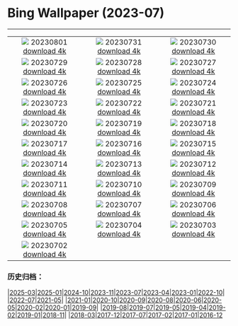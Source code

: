 # Bing Wallpaper (2023-07)
**************
| | | |
| :----: | :----: | :----: |
| ![](https://www.bing.com/th?id=OHR.DenaliClimber_EN-IN8763043099_1920x1080.jpg) 20230801 [download 4k](https://www.bing.com/th?id=OHR.DenaliClimber_EN-IN8763043099_UHD.jpg) | ![](https://www.bing.com/th?id=OHR.RockHouse_EN-IN6324813643_1920x1080.jpg) 20230731 [download 4k](https://www.bing.com/th?id=OHR.RockHouse_EN-IN6324813643_UHD.jpg) | ![](https://www.bing.com/th?id=OHR.PalouseHills_EN-IN2524496030_1920x1080.jpg) 20230730 [download 4k](https://www.bing.com/th?id=OHR.PalouseHills_EN-IN2524496030_UHD.jpg) |
| ![](https://www.bing.com/th?id=OHR.TigerIndia_EN-IN2198312831_1920x1080.jpg) 20230729 [download 4k](https://www.bing.com/th?id=OHR.TigerIndia_EN-IN2198312831_UHD.jpg) | ![](https://www.bing.com/th?id=OHR.SanBlasIslands_EN-IN1833598197_1920x1080.jpg) 20230728 [download 4k](https://www.bing.com/th?id=OHR.SanBlasIslands_EN-IN1833598197_UHD.jpg) | ![](https://www.bing.com/th?id=OHR.ParisLouvre_EN-IN3403483883_1920x1080.jpg) 20230727 [download 4k](https://www.bing.com/th?id=OHR.ParisLouvre_EN-IN3403483883_UHD.jpg) |
| ![](https://www.bing.com/th?id=OHR.MangrovePark_EN-IN3215461598_1920x1080.jpg) 20230726 [download 4k](https://www.bing.com/th?id=OHR.MangrovePark_EN-IN3215461598_UHD.jpg) | ![](https://www.bing.com/th?id=OHR.LasLagunas_EN-IN3040053242_1920x1080.jpg) 20230725 [download 4k](https://www.bing.com/th?id=OHR.LasLagunas_EN-IN3040053242_UHD.jpg) | ![](https://www.bing.com/th?id=OHR.ZebraCousins_EN-IN2862144930_1920x1080.jpg) 20230724 [download 4k](https://www.bing.com/th?id=OHR.ZebraCousins_EN-IN2862144930_UHD.jpg) |
| ![](https://www.bing.com/th?id=OHR.TeaEstate_EN-IN2484174041_1920x1080.jpg) 20230723 [download 4k](https://www.bing.com/th?id=OHR.TeaEstate_EN-IN2484174041_UHD.jpg) | ![](https://www.bing.com/th?id=OHR.HammockDay_EN-IN2217412387_1920x1080.jpg) 20230722 [download 4k](https://www.bing.com/th?id=OHR.HammockDay_EN-IN2217412387_UHD.jpg) | ![](https://www.bing.com/th?id=OHR.BridgeNorway_EN-IN2026468738_1920x1080.jpg) 20230721 [download 4k](https://www.bing.com/th?id=OHR.BridgeNorway_EN-IN2026468738_UHD.jpg) |
| ![](https://www.bing.com/th?id=OHR.MoonDayArtemis_EN-IN1772934240_1920x1080.jpg) 20230720 [download 4k](https://www.bing.com/th?id=OHR.MoonDayArtemis_EN-IN1772934240_UHD.jpg) | ![](https://www.bing.com/th?id=OHR.CrescentLake_EN-IN1520522870_1920x1080.jpg) 20230719 [download 4k](https://www.bing.com/th?id=OHR.CrescentLake_EN-IN1520522870_UHD.jpg) | ![](https://www.bing.com/th?id=OHR.BucerosBicornis_EN-IN1236008697_1920x1080.jpg) 20230718 [download 4k](https://www.bing.com/th?id=OHR.BucerosBicornis_EN-IN1236008697_UHD.jpg) |
| ![](https://www.bing.com/th?id=OHR.CavanCastle_EN-IN1082460365_1920x1080.jpg) 20230717 [download 4k](https://www.bing.com/th?id=OHR.CavanCastle_EN-IN1082460365_UHD.jpg) | ![](https://www.bing.com/th?id=OHR.BearHoleBrook_EN-IN0667309450_1920x1080.jpg) 20230716 [download 4k](https://www.bing.com/th?id=OHR.BearHoleBrook_EN-IN0667309450_UHD.jpg) | ![](https://www.bing.com/th?id=OHR.CastelmazzanoSunrise_EN-IN0190932709_1920x1080.jpg) 20230715 [download 4k](https://www.bing.com/th?id=OHR.CastelmazzanoSunrise_EN-IN0190932709_UHD.jpg) |
| ![](https://www.bing.com/th?id=OHR.PassauSunsetJune_EN-IN9912207369_1920x1080.jpg) 20230714 [download 4k](https://www.bing.com/th?id=OHR.PassauSunsetJune_EN-IN9912207369_UHD.jpg) | ![](https://www.bing.com/th?id=OHR.ZhangyeGeopark_EN-IN0120770299_1920x1080.jpg) 20230713 [download 4k](https://www.bing.com/th?id=OHR.ZhangyeGeopark_EN-IN0120770299_UHD.jpg) | ![](https://www.bing.com/th?id=OHR.NakupendaBeach_EN-IN9847020514_1920x1080.jpg) 20230712 [download 4k](https://www.bing.com/th?id=OHR.NakupendaBeach_EN-IN9847020514_UHD.jpg) |
| ![](https://www.bing.com/th?id=OHR.WorldPopDay_EN-IN9602405986_1920x1080.jpg) 20230711 [download 4k](https://www.bing.com/th?id=OHR.WorldPopDay_EN-IN9602405986_UHD.jpg) | ![](https://www.bing.com/th?id=OHR.SomersetLavender_EN-IN9356918570_1920x1080.jpg) 20230710 [download 4k](https://www.bing.com/th?id=OHR.SomersetLavender_EN-IN9356918570_UHD.jpg) | ![](https://www.bing.com/th?id=OHR.MoselleRiver_EN-IN8992065685_1920x1080.jpg) 20230709 [download 4k](https://www.bing.com/th?id=OHR.MoselleRiver_EN-IN8992065685_UHD.jpg) |
| ![](https://www.bing.com/th?id=OHR.CooperChapel_EN-IN8582362149_1920x1080.jpg) 20230708 [download 4k](https://www.bing.com/th?id=OHR.CooperChapel_EN-IN8582362149_UHD.jpg) | ![](https://www.bing.com/th?id=OHR.CocoaPods_EN-IN8131654634_1920x1080.jpg) 20230707 [download 4k](https://www.bing.com/th?id=OHR.CocoaPods_EN-IN8131654634_UHD.jpg) | ![](https://www.bing.com/th?id=OHR.KissingPenguins_EN-IN7797383705_1920x1080.jpg) 20230706 [download 4k](https://www.bing.com/th?id=OHR.KissingPenguins_EN-IN7797383705_UHD.jpg) |
| ![](https://www.bing.com/th?id=OHR.CorfuBeach_EN-IN7425688753_1920x1080.jpg) 20230705 [download 4k](https://www.bing.com/th?id=OHR.CorfuBeach_EN-IN7425688753_UHD.jpg) | ![](https://www.bing.com/th?id=OHR.GrasslandsNationalParkSaskachewan_EN-IN6949225948_1920x1080.jpg) 20230704 [download 4k](https://www.bing.com/th?id=OHR.GrasslandsNationalParkSaskachewan_EN-IN6949225948_UHD.jpg) | ![](https://www.bing.com/th?id=OHR.CoyoteBanff_EN-IN0314617204_1920x1080.jpg) 20230703 [download 4k](https://www.bing.com/th?id=OHR.CoyoteBanff_EN-IN0314617204_UHD.jpg) |
| ![](https://www.bing.com/th?id=OHR.HalfwayBoats_EN-IN6096303745_1920x1080.jpg) 20230702 [download 4k](https://www.bing.com/th?id=OHR.HalfwayBoats_EN-IN6096303745_UHD.jpg) |  |  |

### 历史归档：

|[2025-03](bing/2025-03/2025-03.md)|[2025-01](bing/2025-01/2025-01.md)|[2024-10](bing/2024-10/2024-10.md)|[2023-11](bing/2023-11/2023-11.md)|[2023-07](bing/2023-07/2023-07.md)|[2023-04](bing/2023-04/2023-04.md)|[2023-01](bing/2023-01/2023-01.md)|[2022-10](bing/2022-10/2022-10.md)|
|[2022-07](bing/2022-07/2022-07.md)|[2021-05](bing/2021-05/2021-05.md)|
|[2021-01](bing/2021-01/2021-01.md)|[2020-10](bing/2020-10/2020-10.md)|[2020-09](bing/2020-09/2020-09.md)|[2020-08](bing/2020-08/2020-08.md)|[2020-06](bing/2020-06/2020-06.md)|[2020-05](bing/2020-05/2020-05.md)|[2020-02](bing/2020-02/2020-02.md)|[2020-01](bing/2020-01/2020-01.md)|[2019-09](bing/2019-09/2019-09.md)|
|[2019-08](bing/2019-08/2019-08.md)|[2019-07](bing/2019-07/2019-07.md)|[2019-05](bing/2019-05/2019-05.md)|[2019-04](bing/2019-04/2019-04.md)|[2019-02](bing/2019-02/2019-02.md)|[2019-01](bing/2019-01/2019-01.md)|[2018-11](bing/2018-11/2018-11.md)|
|[2018-03](bing/2018-03/2018-03.md)|[2017-12](bing/2017-12/2017-12.md)|[2017-07](bing/2017-07/2017-07.md)|[2017-02](bing/2017-02/2017-02.md)|[2017-01](bing/2017-01/2017-01.md)|[2016-12](bing/2016-12/2016-12.md)